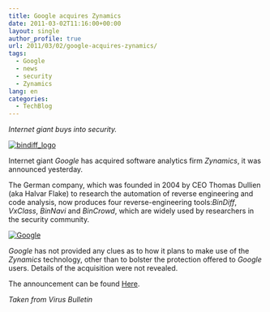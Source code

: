 ```yaml
---
title: Google acquires Zynamics
date: 2011-03-02T11:16:00+00:00
layout: single
author_profile: true
url: 2011/03/02/google-acquires-zynamics/
tags:
  - Google
  - news
  - security
  - Zynamics
lang: en
categories: 
  - TechBlog
---
```

_Internet giant buys into security._

[![bindiff_logo](http://lh3.ggpht.com/_vaUVXcmC3OI/TW4f_K7sVzI/AAAAAAAADlE/Q19rZK45mdQ/bindiff_logo_thumb.gif?imgmax=800 "bindiff_logo")](http://lh4.ggpht.com/_vaUVXcmC3OI/TW4f8SrQ5SI/AAAAAAAADlA/CynQttoVx54/s1600-h/bindiff_logo%5B2%5D.gif) 

Internet giant _Google_ has acquired software analytics firm _Zynamics_, it was announced yesterday.

The German company, which was founded in 2004 by CEO Thomas Dullien (aka Halvar Flake) to research the automation of reverse engineering and code analysis, now produces four reverse-engineering tools:_BinDiff_, _VxClass_, _BinNavi_ and _BinCrowd_, which are widely used by researchers in the security community.

[![Google](http://lh5.ggpht.com/_vaUVXcmC3OI/TW4gEro0KYI/AAAAAAAADlM/aK_qyPuRB04/Google_thumb%5B1%5D.png?imgmax=800 "Google")](http://lh3.ggpht.com/_vaUVXcmC3OI/TW4gCQ9XKkI/AAAAAAAADlI/gUMonX3tB4g/s1600-h/Google%5B3%5D.png)

_Google_ has not provided any clues as to how it plans to make use of the _Zynamics_ technology, other than to bolster the protection offered to _Google_ users. Details of the acquisition were not revealed.

The announcement can be found [Here](http://blog.zynamics.com/2011/03/01/zynamics-acquired-by-google/).

_Taken from Virus Bulletin_